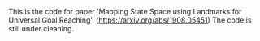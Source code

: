This is the code for paper 'Mapping State Space using Landmarks for Universal Goal Reaching'. (https://arxiv.org/abs/1908.05451)
The code is still under cleaning.
